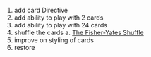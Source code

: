 1. add card Directive
2. add ability to play with 2 cards
3. add ability to play with 24 cards
4. shuffle the cards
  a. [The Fisher-Yates Shuffle](https://stackoverflow.com/a/2450976/298240)
5. improve on styling of cards
6. restore <!-- TODO <li class="active"></li> -->
